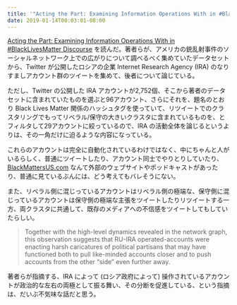 ```yaml
---
title: '"Acting the Part: Examining Information Operations With in #BlackLivesMatter Discourse" を読んだ'
date: 2019-01-14T00:03:01-08:00
---
```


[Acting the Part: Examining Information Operations With in #BlackLivesMatter Discourse][Ahmer_et_al_2018] を読んだ。著者らが、アメリカの銃乱射事件のソーシャルネットワーク上での広がりについて調べるべく集めていたデータセットから、Twitter が公開したロシアの企業 Internet Research Agency (IRA) のなりすましアカウント群のツイートを集めて、後者について論じている。

ただし、Twitter の公開した IRA アカウントが2,752個、そこから著者のデータセットに含まれていたものを選ぶと96アカウント、さらにそれを、題名のとおり Black Lives Matter 関係のハッシュタグを使っていて、リツイートでのクラスタリングでもってリベラル/保守の大きいクラスタに含まれているものを、とフィルタして29アカウントに絞っているので、IRA の活動全体を論じるというよりは、その一角だけに迫るような内容になっている。

これらのアカウントは完全に自動化されているわけではなく、中にちゃんと人がいるらしく、普通にツイートしたり、アカウント同士でやりとりしていたり、[BlackMattersUS.com](https://blackmattersus.com) なんて外部のウェブサイトやポッドキャストがあったり、普通に見ているぶんには、どう考えてもバレそうにない。

また、リベラル側に混じっているアカウントはリベラル側の極端な、保守側に混じっているアカウントは保守側の極端な主張をツイートしたりリツイートする一方、両クラスタに共通して、既存のメディアへの不信感をツイートしてもしていたらしい。

> Together with the high-level dynamics revealed in the network graph, this observation suggests that RU-IRA operated-accounts were enacting harsh caricatures of political partisans that may have functioned both to pull like-minded accounts closer and to push accounts from the other “side” even further away.

著者らが指摘する、IRA によって (ロシア政府によって) 操作されているアカウントが政治的な左右の両極として振る舞い、その分断を促進している、という指摘は、だいぶ不気味な話だと思う。

[Ahmer_et_al_2018]: http://faculty.washington.edu/kstarbi/BLM-IRA-Camera-Ready.pdf
